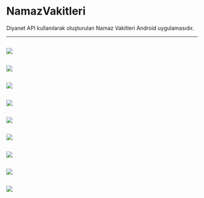 # NamazVakitleri
 Diyanet API kullanılarak oluşturulan Namaz Vakitleri Android uygulamasıdır.


---
![](Uygulama%20Resimleri/namaz_vakitleri_hakan_akkaya_1.png)
---
![](Uygulama%20Resimleri/namaz_vakitleri_hakan_akkaya_2.png)
------
![](Uygulama%20Resimleri/namaz_vakitleri_hakan_akkaya_3.png)
------
![](Uygulama%20Resimleri/namaz_vakitleri_hakan_akkaya_4.png)
------
![](Uygulama%20Resimleri/namaz_vakitleri_hakan_akkaya_5.png)
------
![](Uygulama%20Resimleri/namaz_vakitleri_hakan_akkaya_6.png)
------
![](Uygulama%20Resimleri/namaz_vakitleri_hakan_akkaya_7.png)
------
![](Uygulama%20Resimleri/namaz_vakitleri_hakan_akkaya_8.png)
------
![](Uygulama%20Resimleri/namaz_vakitleri_hakan_akkaya_9.png)
---
